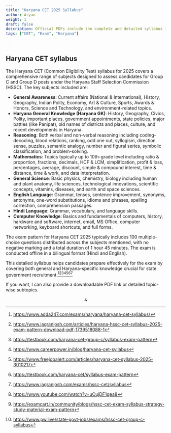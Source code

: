 ```yaml
---
title: "Haryana CET 2025 Syllabus"
author: Aryan
weight: 1              
draft: false
description: Official PDFs include the complete and detailed syllabus for all sections and both Group C and D posts.
tags: ["CET", "Exam", "Haryana"]

---
```



## Haryana CET syllabus

The Haryana CET (Common Eligibility Test) syllabus for 2025 covers a comprehensive range of subjects designed to assess candidates for Group C and Group D posts under the Haryana Staff Selection Commission (HSSC). The key subjects included are:

- **General Awareness**: Current affairs (National \& International), History, Geography, Indian Polity, Economy, Art \& Culture, Sports, Awards \& Honors, Science and Technology, and environment-related topics.
- **Haryana General Knowledge (Haryana GK)**: History, Geography, Civics, Polity, important places, government appointments, state policies, major battles (like Panipat), old names of districts and places, culture, and recent developments in Haryana.
- **Reasoning**: Both verbal and non-verbal reasoning including coding-decoding, blood relations, ranking, odd one out, syllogism, direction sense, puzzles, semantic analogy, number and figural series, symbolic classification, and problem-solving.
- **Mathematics**: Topics typically up to 10th-grade level including ratio \& proportion, fractions, decimals, HCF \& LCM, simplification, profit \& loss, percentages, average, discount, simple \& compound interest, time \& distance, time \& work, and data interpretation.
- **General Science**: Basic physics, chemistry, biology including human and plant anatomy, life sciences, technological innovations, scientific concepts, vitamins, diseases, and earth and space sciences.
- **English Language**: Grammar, tenses, sentence improvement, synonyms, antonyms, one-word substitutions, idioms and phrases, spelling correction, comprehension passages.
- **Hindi Language**: Grammar, vocabulary, and language skills.
- **Computer Knowledge**: Basics and fundamentals of computers, history, hardware and software, internet, email, MS Office, computer networking, keyboard shortcuts, and full forms.

The exam pattern for Haryana CET 2025 typically includes 100 multiple-choice questions distributed across the subjects mentioned, with no negative marking and a total duration of 1 hour 45 minutes. The exam is conducted offline in a bilingual format (Hindi and English).

This detailed syllabus helps candidates prepare effectively for the exam by covering both general and Haryana-specific knowledge crucial for state government recruitment.[^1][^2][^3][^4][^6][^7][^9]

If you want, I can also provide a downloadable PDF link or detailed topic-wise subtopics.
<span style="display:none">[^10][^5][^8]</span>

<div style="text-align: center">⁂</div>

[^1]: https://www.adda247.com/exams/haryana/haryana-cet-syllabus/

[^2]: https://www.jagranjosh.com/articles/haryana-hssc-cet-syllabus-2025-exam-pattern-download-pdf-1739518088-1

[^3]: https://testbook.com/haryana-cet-group-c/syllabus-exam-pattern

[^4]: https://www.careerpower.in/blog/haryana-cet-syllabus

[^5]: https://examcart.in/community/blogs/hssc-cet-exam-syllabus-strategy-study-material-exam-pattern

[^6]: https://www.freejobalert.com/articles/haryana-cet-syllabus-2025-3010217

[^7]: https://testbook.com/haryana-cet/syllabus-exam-pattern

[^8]: https://www.pw.live/state-govt-jobs/exams/hssc-cet-group-c-syllabus

[^9]: https://www.jagranjosh.com/exams/hssc-cet/syllabus

[^10]: https://www.youtube.com/watch?v=uCujDF1gea8


